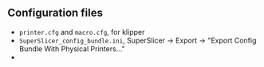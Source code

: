 ## Configuration files

- `printer.cfg` and `macro.cfg`, for klipper 
- `SuperSlicer_config_bundle.ini`, SuperSlicer -> Export -> "Export Config Bundle With Physical Printers..."
- 
